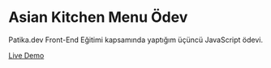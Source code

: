 # Asian Kitchen Menu Ödev

Patika.dev Front-End Eğitimi kapsamında yaptığım üçüncü JavaScript ödevi.

[Live Demo](https://vercel.com/sirwozy/asiankitchen-menu-patika-dev/7472F8Vsc2ZfvhTNNnJ8DYYXKyvC)
